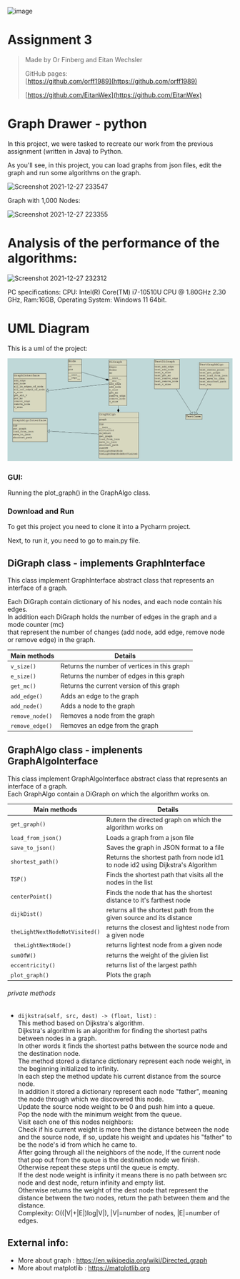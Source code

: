 ![image](https://user-images.githubusercontent.com/93159965/147562147-754a2b7c-d5d0-44c8-b6d9-a37ce5fc1b44.png)

# Assignment 3

> Made by Or Finberg and Eitan Wechsler
>
> GitHub pages:  
> [https://github.com/orff1989](https://github.com/orff1989)
> 
> [https://github.com/EitanWex](https://github.com/EitanWex)


# Graph Drawer - python
In this project, we were tasked to recreate our work from the previous assignment (written in Java) to Python.

As you'll see, in this project, you can load graphs from json files, edit the graph and run some algorithms on the graph.

![Screenshot 2021-12-27 233547](https://user-images.githubusercontent.com/43110158/147508794-28eb6cbd-c2db-4b65-89f7-97b7fc79d2c7.png)

Graph with 1,000 Nodes:

![Screenshot 2021-12-27 223355](https://user-images.githubusercontent.com/43110158/147508451-0958ec2e-b77b-4b56-80c3-56ba358ba13f.png)


# Analysis of the performance of the algorithms:

![Screenshot 2021-12-27 232312](https://user-images.githubusercontent.com/43110158/147508128-080c7d0a-e1d4-40e3-af4f-0393b710bbd4.png)

PC specifications: CPU: Intel(R) Core(TM) i7-10510U CPU @ 1.80GHz 2.30 GHz, Ram:16GB, Operating System: Windows 11 64bit.

# UML Diagram

This is a uml of the project:

![Class Diagram](ClassesDiagram.png)

### GUI:
Running the plot_graph() in the GraphAlgo class.

### Download and Run
To get this project you need to clone it into a Pycharm project.

Next, to run it, you need to go to main.py file.

## DiGraph class - implements GraphInterface

This class implement GraphInterface abstract class that represents an interface of a graph.

Each DiGraph contain dictionary of his nodes, and each node contain his edges.\
In addition each DiGraph holds the number of edges in the graph and a mode counter (mc)\
that represent the number of changes (add node, add edge, remove node or remove edge) in the graph.


| **Main methods**      |    **Details**        |
|-----------------|-----------------------|
| `v_size()` | Returns the number of vertices in this graph |
| `e_size()` | Returns the number of edges in this graph |
| `get_mc()` | Returns the current version of this graph |
| `add_edge()` | Adds an edge to the graph |
| `add_node()` | Adds a node to the graph |
| `remove_node()` | Removes a node from the graph |
| `remove_edge()` | Removes an edge from the graph |



## GraphAlgo class - implenents GraphAlgoInterface
This class implement GraphAlgoInterface abstract class that represents an interface of a graph.\
Each GraphAlgo contain a DiGraph on which the algorithm works on.


| **Main methods**      |    **Details**        |
|-----------------|-----------------------|
| `get_graph()` | Rutern the directed graph on which the algorithm works on |
| `load_from_json()` | Loads a graph from a json file |
| `save_to_json()` | Saves the graph in JSON format to a file |
| `shortest_path()` | Returns the shortest path from node id1 to node id2 using Dijkstra's Algorithm |
| `TSP()` | Finds the shortest path that visits all the nodes in the list |
| `centerPoint()` |   Finds the node that has the shortest distance to it's farthest node |
| `dijkDist()` |  returns all the shortest path from the given source and its distance |
| `theLightNextNodeNotVisited()` | returns the closest and lightest node from a given node |
| ` theLightNextNode()` | returns lightest node from a given node |
| `sumOfW()` | returns the weight of the givien list |
| `eccentricity()` |  returns list of the largest pathh |
| `plot_graph()` | Plots the graph |

###### private methods
* `dijkstra(self, src, dest) -> (float, list)` : \
This method based on Dijkstra's algorithm.\
Dijkstra's algorithm is an algorithm for finding the shortest paths between nodes in a graph.\
In other words it finds the shortest paths between the source node and the destination node.\
The method stored a distance dictionary represent each node weight, in the beginning initialized to infinity.\
In each step the method update his current distance from the source node.\
In addition it stored a dictionary represent each node "father", meaning the node through which we
discovered this node.\
Update the source node weight to be 0 and push him into a queue.\
Pop the node with the minimum weight from the queue.\
Visit each one of this nodes neighbors:\
Check if his current weight is more then the distance between the node and the source node,
if so, update his weight and updates his "father" to be the node's id from which he came to.\
After going through all the neighbors of the node,
If the current node that pop out from the queue is the destination node we finish.\
Otherwise repeat these steps until the queue is empty.\
If the dest node weight is infinity it means there is no path between src node and dest node,
return infinity and empty list.\
Otherwise returns the weight of the dest node that represent the distance between the two nodes,
return the path between them and the distance.\
Complexity: O((|V|+|E|)log|V|), |V|=number of nodes, |E|=number of edges.
## External info:
- More about graph : https://en.wikipedia.org/wiki/Directed_graph
- More about matplotlib : https://matplotlib.org   
